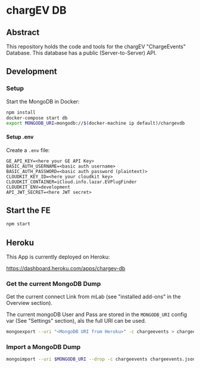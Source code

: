 # chargEV DB

## Abstract

This repository holds the code and tools for the chargEV "ChargeEvents" Database.
This database has a public (Server-to-Server) API.

## Development

### Setup

Start the MongoDB in Docker:

```bash
npm install
docker-compose start db
export MONGODB_URI=mongodb://$(docker-machine ip default)/chargevdb
```

#### Setup .env

Create a `.env` file:

```
GE_API_KEY=<here your GE API Key>
BASIC_AUTH_USERNAME=<basic auth username>
BASIC_AUTH_PASSWORD=<basic auth password (plaintext)>
CLOUDKIT_KEY_ID=<here your cloudkit key>
CLOUDKIT_CONTAINER=iCloud.info.lazar.EVPlugFinder
CLOUDKIT_ENV=development
API_JWT_SECRET=<here JWT secret>
```

## Start the FE

```bash
npm start
```

## Heroku

This App is currently deployed on Heroku:

https://dashboard.heroku.com/apps/chargev-db

### Get the current MongoDB Dump

Get the current connect Link from mLab (see "installed add-ons" in the Overview section).

The current mongoDB User and Pass are stored in the `MONGODB_URI` config var (See "Settings" section), als the full
URI can be used.

```bash
mongoexport --uri "<MongoDB URI from Heroku>" -c chargeevents > chargeevents.jsonl 
```

### Import a MongoDB Dump

```bash
mongoimport --uri $MONGODB_URI --drop -c chargeevents chargeevents.jsonl 
```